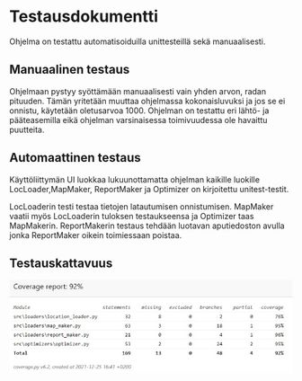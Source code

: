 # Testausdokumentti

Ohjelma on testattu automatisoiduilla unittesteillä sekä manuaalisesti.

## Manuaalinen testaus

Ohjelmaan pystyy syöttämään manuaalisesti vain yhden arvon, radan pituuden. Tämän yritetään muuttaa ohjelmassa kokonaisluvuksi ja jos se ei onnistu, käytetään oletusarvoa 1000. Ohjelman on testattu eri lähtö- ja pääteasemilla eikä ohjelman varsinaisessa toimivuudessa ole havaittu puutteita. 

## Automaattinen testaus

Käyttöliittymän UI luokkaa lukuunottamatta ohjelman kaikille luokille LocLoader,MapMaker, ReportMaker ja Optimizer on kirjoitettu unitest-testit.

LocLoaderin testi testaa tietojen latautumisen onnistumisen. MapMaker vaatii myös LocLoaderin tuloksen testaukseensa ja Optimizer taas MapMakerin. ReportMakerin testaus tehdään luotavan aputiedoston avulla jonka ReportMaker oikein toimiessaan poistaa.

## Testauskattavuus

![](coverage_report_kuva.jpg)

